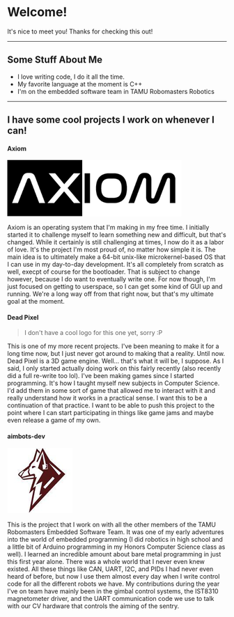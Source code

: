 # Welcome!
It's nice to meet you! Thanks for checking this out!

---

## Some Stuff About Me
- I love writing code, I do it all the time.
- My favorite language at the moment is C++
- I'm on the embedded software team in TAMU Robomasters Robotics

---

## I have some cool projects I work on whenever I can!
#### Axiom

<img width=400 src="meta/ax-logo.png"/>

Axiom is an operating system that I'm making in my free time. I initially started it to challenge myself
to learn something new and difficult, but that's changed. While it certainly is still challenging at times,
I now do it as a labor of love. It's the project I'm most proud of, no matter how simple it is.
The main idea is to ultimately make a 64-bit unix-like microkernel-based OS that I can use in my day-to-day
development. It's all completely from scratch as well, execpt of course for the bootloader. That is subject
to change however, because I do want to eventually write one. For now though, I'm just focused on getting to
userspace, so I can get some kind of GUI up and running. We're a long way off from that right now, but that's
my ultimate goal at the moment.

#### Dead Pixel

> I don't have a cool logo for this one yet, sorry :P

This is one of my more recent projects. I've been meaning to make it for a long time now, but I just
never got around to making that a reality. Until now. Dead Pixel is a 3D game engine. Well... that's what it
will be, I suppose. As I said, I only started actually doing work on this fairly recently (also recently did a
full re-write too lol). I've been making games since I started programming. It's how I taught myself new subjects
in Computer Science. I'd add them in some sort of game that allowed me to interact with it and really understand
how it works in a practical sense. I want this to be a continuation of that practice. I want to be able to push
this project to the point where I can start participating in things like game jams and maybe even release a game
of my own.

#### aimbots-dev

<img width=150 src="meta/tamu-logo.jpeg"/>

This is the project that I work on with all the other members of the TAMU Robomasters Embedded Software Team. It
was one of my early adventures into the world of embedded programming (I did robotics in high school and a little
bit of Arduino programming in my Honors Computer Science class as well). I learned an incredible amount about
bare metal programming in just this first year alone. There was a whole world that I never even knew existed.
All these things like CAN, UART, I2C, and PIDs I had never even heard of before, but now I use them almost every
day when I write control code for all the different robots we have. My contributions during the year I've
on team have mainly been in the gimbal control systems, the IST8310 magnetometer driver, and the UART communication code we use
to talk with our CV hardware that controls the aiming of the sentry.
